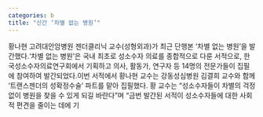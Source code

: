 ```yaml
---
categories: b
title: "신간 ‘차별 없는 병원’"
---
```

황나현 고려대안암병원 젠더클리닉 교수(성형외과)가 최근 단행본 ‘차별 없는 병원’을 발간했다.‘차별 없는 병원’은 국내 최초로 성소수자 의료를 종합적으로 다룬 서적으로, 한국성소수자의료연구회에서 기획하고 의사, 활동가, 연구자 등 14명의 전문가들이 집필에 참여하여 발간되었다.이번 서적에서 황나현 교수는 강동성심병원 김결희 교수와 함께 ‘트랜스젠더의 성확정수술’ 파트를 맡아 집필했다. 황 교수는 “성소수자들이 차별의 걱정 없이 병원을 찾을 수 있게 되길 바란다”며 “금번 발간된 서적이 성소수자들에 대한 사회적 편견을 줄이는 데에 기